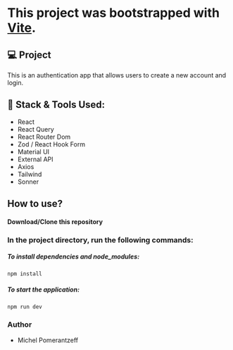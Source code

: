 # This project was bootstrapped with [Vite](https://vitejs.dev/guide/).

## 💻 Project

This is an authentication app that allows users to create a new account and login.

## 🚀 Stack & Tools Used:
- React
- React Query
- React Router Dom
- Zod / React Hook Form
- Material UI
- External API
- Axios
- Tailwind
- Sonner

## How to use?
#### Download/Clone this repository

### In the project directory, run the following commands:
##### To install dependencies and node_modules:
```bash
npm install
```

##### To start the application:
```bash
npm run dev
```

### Author
- Michel Pomerantzeff